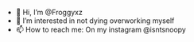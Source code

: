 - 👋 Hi, I’m @Froggyxz
- 👀 I’m interested in not dying overworking myself
- 📫 How to reach me: On my instagram @isntsnoopy

<!---
Froggyxz/Froggyxz is a ✨ special ✨ repository because its `README.md` (this file) appears on your GitHub profile.
You can click the Preview link to take a look at your changes.
--->
